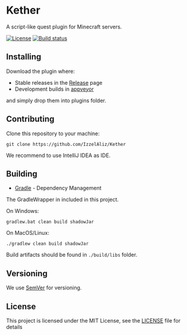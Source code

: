 # Kether

A script-like quest plugin for Minecraft servers.

[![License](http://img.shields.io/:license-mit-blue.svg?style=flat-square)](http://badges.mit-license.org) [![Build status](https://img.shields.io/appveyor/build/IzzelAliz/kether)](https://ci.appveyor.com/project/IzzelAliz/kether)

## Installing

Download the plugin where:

* Stable releases in the [Release](https://github.com/IzzelAliz/Kether/releases) page
* Development builds in [appveyor](https://ci.appveyor.com/project/IzzelAliz/kether/build/artifacts)

and simply drop them into plugins folder.

## Contributing

Clone this repository to your machine:

```
git clone https://github.com/IzzelAliz/Kether
```

We recommend to use IntelliJ IDEA as IDE.

## Building

* [Gradle](https://gradle.org/) - Dependency Management

The GradleWrapper in included in this project.

On Windows:

```
gradlew.bat clean build shadowJar
```

On MacOS/Linux:

```
./gradlew clean build shadowJar
```

Build artifacts should be found in `./build/libs` folder.

## Versioning

We use [SemVer](http://semver.org/) for versioning.

## License

This project is licensed under the MIT License, see the [LICENSE](LICENSE) file for details

